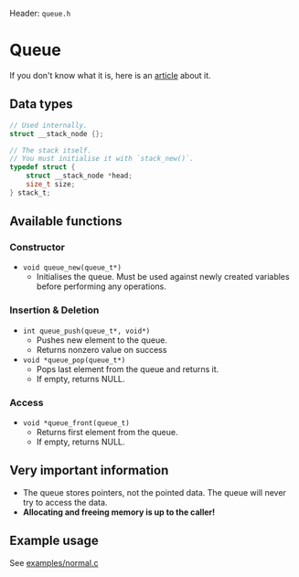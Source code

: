 Header: `queue.h`

# Queue
If you don't know what it is, here is an [article](https://en.wikipedia.org/wiki/Queue_(abstract_data_type)) about it.


## Data types


```c
// Used internally.
struct __stack_node {};

// The stack itself.
// You must initialise it with `stack_new()`.
typedef struct {
    struct __stack_node *head;
    size_t size;
} stack_t;
```

## Available functions

### Constructor
* `void queue_new(queue_t*)`
	* Initialises the queue. Must be used against newly created variables before performing any operations.


### Insertion & Deletion
* `int queue_push(queue_t*, void*)`
	* Pushes new element to the queue.
	* Returns nonzero value on success
* `void *queue_pop(queue_t*)`
	* Pops last element from the queue and returns it.
	* If empty, returns NULL.


### Access
* `void *queue_front(queue_t)`
	* Returns first element from the queue.
	* If empty, returns NULL.


## Very important information

- The queue stores pointers, not the pointed data. The queue will never try to access the data.
- **Allocating and freeing memory is up to the caller!**


## Example usage

See [examples/normal.c](/examples/normal.c)
